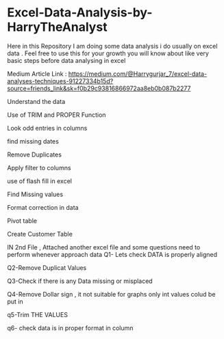 # Excel-Data-Analysis-by-HarryTheAnalyst
Here in this Repository I am doing some data analysis i do usually on excel data . Feel free to use this for your growth 
you will know about like very basic steps before data analysing in excel 

Medium Article Link : https://medium.com/@Harrygurjar_7/excel-data-analyses-techniques-91227334b15d?source=friends_link&sk=f0b29c93816866972aa8eb0b087b2277

Understand the data

Use of TRIM and PROPER Function

Look odd entries in columns 

find missing dates

Remove Duplicates

Apply filter to columns 

use of flash fill in excel

Find Missing values

Format correction in data

Pivot table

Create Customer Table 

IN 2nd File , Attached another excel file and some questions need to perform whenever approach data
Q1- Lets check DATA is properly aligned 

Q2-Remove Duplicat Values 		

Q3-Check if there is any Data  missing or misplaced 

Q4-Remove Dollar sign , it not suitable for graphs only int values colud be put in	

q5-Trim THE VALUES 		

q6- check data is in proper format in column 	


